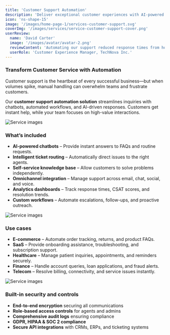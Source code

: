 ```yaml
---
title: 'Customer Support Automation'
description: 'Deliver exceptional customer experiences with AI-powered support automation that reduces response times, lowers costs, and improves satisfaction.'
icon: 'ns-shape-15'
image: '/images/home-page-1/services-customer-support.svg'
coverImg: '/images/services/service-customer-support-cover.png'
userReview:
  name: 'David Carter'
  image: '/images/avatar/avatar-2.png'
  reviewContent: 'Automating our support reduced response times from hours to seconds. Customers are happier, and our support team can finally focus on high-value tasks.'
  userRole: 'Customer Experience Manager, TechNova Inc.'
---
```


### Transform Customer Service with Automation

Customer support is the heartbeat of every successful business—but when volumes spike, manual handling can overwhelm teams and frustrate customers.

Our **customer support automation solution** streamlines inquiries with chatbots, automated workflows, and AI-driven responses. Customers get instant help, while your team focuses on high-value interactions.

![Service images](/images/services/service-details-1.png)

### What’s included

- **AI-powered chatbots** – Provide instant answers to FAQs and routine requests.
- **Intelligent ticket routing** – Automatically direct issues to the right agents.
- **Self-service knowledge base** – Allow customers to solve problems independently.
- **Omnichannel integration** – Manage support across email, chat, social, and voice.
- **Analytics dashboards** – Track response times, CSAT scores, and resolution trends.
- **Custom workflows** – Automate escalations, follow-ups, and proactive outreach.

![Service images](/images/services/service-details-2.png)

### Use cases

- **E-commerce** – Automate order tracking, returns, and product FAQs.
- **SaaS** – Provide onboarding assistance, troubleshooting, and subscription support.
- **Healthcare** – Manage patient inquiries, appointments, and reminders securely.
- **Finance** – Handle account queries, loan applications, and fraud alerts.
- **Telecom** – Resolve billing, connectivity, and service issues instantly.

![Service images](/images/services/service-details-3.jpg)

### Built-in security and controls

- **End-to-end encryption** securing all communications
- **Role-based access controls** for agents and admins
- **Comprehensive audit logs** ensuring compliance
- **GDPR, HIPAA & SOC 2 compliance**
- **Secure API integrations** with CRMs, ERPs, and ticketing systems
